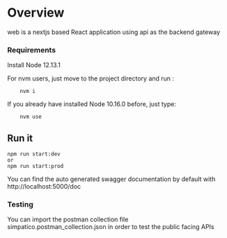 # Overview

web is a nextjs based React application using api as the backend gateway

### Requirements

Install Node 12.13.1

For nvm users, just move to the project directory and run :
```
    nvm i
```
If you already have installed Node 10.16.0 before, just type:
```
    nvm use
```
## Run it
```
npm run start:dev
or
npm run start:prod
```

You can find the auto generated swagger documentation by default with http://localhost:5000/doc

### Testing

You can import the postman collection file simpatico.postman_collection.json in order to test the public facing APIs
